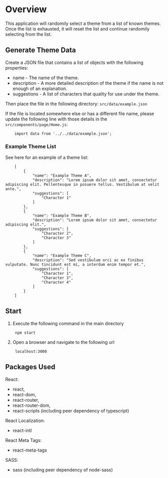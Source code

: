 # Overview

This application will randomily select a theme from a list of known themes. Once the list is exhausted, it will reset the list and continue randomily selecting from the list.

## Generate Theme Data

Create a JSON file that contains a list of objects with the following properties:

* name - The name of the theme.
* description - A more detailed description of the theme if the name is not enough of an explanation.
* suggestions - A list of characters that quality for use under the theme.

Then place the file in the following directory: ``src/data/example.json``

If the file is located somewhere else or has a different file name, please update the following line with those details in the ``src/components/page/Home.js``:

        import data from '../../data/example.json';


### Example Theme List

See here for an example of a theme list:

        [
            {
                "name": "Example Theme A",
                "description": "Lorem ipsum dolor sit amet, consectetur adipiscing elit. Pellentesque in posuere tellus. Vestibulum at velit ante.",
                "suggestions": [
                    "Character 1"
                ]
            },
            {
                "name": "Example Theme B",
                "description": "Lorem ipsum dolor sit amet, consectetur adipiscing elit.",
                "suggestions": [
                    "Character 2",
                    "Character 3"
                ]
            },
            {
                "name": "Example Theme C",
                "description": "Sed vestibulum orci ac ex finibus vulputate. Nunc tincidunt est mi, a interdum enim tempor et.",
                "suggestions": [
                    "Character 1",
                    "Character 3",
                    "Character 4"
                ]
            }
        ]


## Start

1. Execute the following command in the main directory

        npm start

2. Open a browser and navigate to the following url

        localhost:3000

## Packages Used

React: 

* react, 
* react-dom, 
* react-router, 
* react-router-dom, 
* react-scripts (including peer dependency of typescript)

React Localization: 

* react-intl

React Meta Tags:

* react-meta-tags

SASS:

* sass (including peer dependency of node-sass)